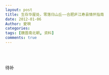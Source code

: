 ```yaml
---
layout: post
title: 生存华屋处，零落归山丘——合肥庐江寿县情怀指南
date: 2012-01-06
Author: 愛唄
categories: 
tags: [魏晋南北朝, 资料]
comments: true
--- 
```


<br>
<br>

待补

<br>
